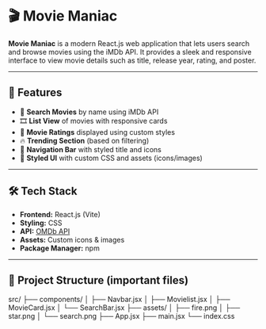 # 🎬 Movie Maniac

**Movie Maniac** is a modern React.js web application that lets users search and browse movies using the iMDb API. It provides a sleek and responsive interface to view movie details such as title, release year, rating, and poster.

---

## 🚀 Features

- 🔎 **Search Movies** by name using iMDb API  
- 🎞️ **List View** of movies with responsive cards  
- 🌟 **Movie Ratings** displayed using custom styles  
- 🔥 **Trending Section** (based on filtering)  
- 🧭 **Navigation Bar** with styled title and icons  
- 🎨 **Styled UI** with custom CSS and assets (icons/images)

---

## 🛠️ Tech Stack

- **Frontend:** React.js (Vite)
- **Styling:** CSS
- **API:** [OMDb API](http://www.omdbapi.com/)
- **Assets:** Custom icons & images
- **Package Manager:** npm

---

## 📁 Project Structure (important files)
src/
├── components/
│ ├── Navbar.jsx
│ ├── Movielist.jsx
│ ├── MovieCard.jsx
│ └── SearchBar.jsx
├── assets/
│ ├── fire.png
│ ├── star.png
│ └── search.png
├── App.jsx
├── main.jsx
└── index.css
